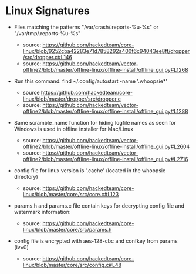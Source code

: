 Linux Signatures
================

* Files matching the patterns "/var/crash/.reports-%u-%s" or "/var/tmp/.reports-%u-%s" 
  * source: https://github.com/hackedteam/core-linux/blob/9252cba42283e71d7858292a400f6c94043ee8ff/dropper/src/dropper.c#L146
  * source: https://github.com/hackedteam/vector-offline2/blob/master/offline-linux/offline-install/offline_gui.py#L1268

* Run this command: find ~/.config/autostart -name '.whoopsie*'

  * source https://github.com/hackedteam/core-linux/blob/master/dropper/src/dropper.c
  * source: https://github.com/hackedteam/vector-offline2/blob/master/offline-linux/offline-install/offline_gui.py#L1288

* Same scramble_name function for hiding logfile names as seen for Windows is used in offline installer for Mac/Linux
   * source: https://github.com/hackedteam/vector-offline2/blob/master/offline-linux/offline-install/offline_gui.py#L2604
   * source: https://github.com/hackedteam/vector-offline2/blob/master/offline-linux/offline-install/offline_gui.py#L2716

* config file for linux version is '.cache' (located in the whoopsie directory)
  * source: https://github.com/hackedteam/core-linux/blob/master/core/src/core.c#L123

* params.h and params.c file contain keys for decrypting config file and watermark information:
  * source: https://github.com/hackedteam/core-linux/blob/master/core/src/params.h

* config file is encrypted with aes-128-cbc and confkey from params (iv=0)
  * source: https://github.com/hackedteam/core-linux/blob/master/core/src/config.c#L48